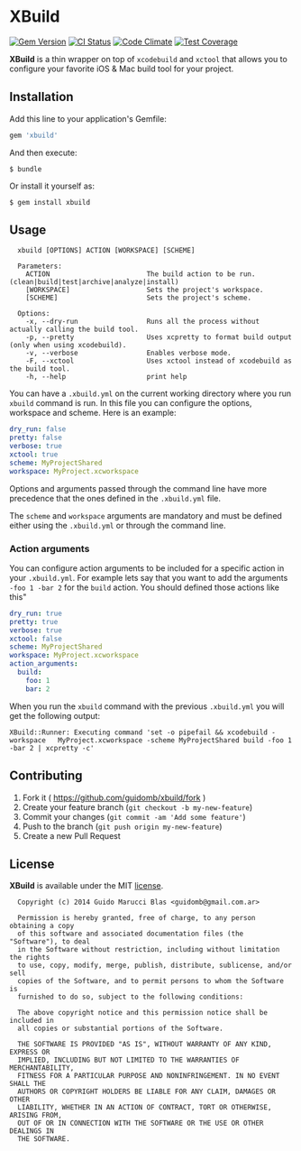 # XBuild

[![Gem Version](https://badge.fury.io/rb/xbuild.svg)](http://badge.fury.io/rb/xbuild)
[![CI Status](https://travis-ci.org/guidomb/xbuild.svg?branch=master)](https://travis-ci.org/guidomb/xbuild)
[![Code Climate](https://codeclimate.com/github/guidomb/xbuild/badges/gpa.svg)](https://codeclimate.com/github/guidomb/xbuild)
[![Test Coverage](https://codeclimate.com/github/guidomb/xbuild/badges/coverage.svg)](https://codeclimate.com/github/guidomb/xbuild)


**XBuild** is a thin wrapper on top of `xcodebuild` and `xctool` that allows you to configure your favorite iOS & Mac build tool for your project.

## Installation

Add this line to your application's Gemfile:

```ruby
gem 'xbuild'
```

And then execute:

    $ bundle

Or install it yourself as:

    $ gem install xbuild

## Usage

      xbuild [OPTIONS] ACTION [WORKSPACE] [SCHEME]

      Parameters:
        ACTION                        The build action to be run. (clean|build|test|archive|analyze|install)
        [WORKSPACE]                   Sets the project's workspace.
        [SCHEME]                      Sets the project's scheme.

      Options:
        -x, --dry-run                 Runs all the process without actually calling the build tool.
        -p, --pretty                  Uses xcpretty to format build output (only when using xcodebuild).
        -v, --verbose                 Enables verbose mode.
        -F, --xctool                  Uses xctool instead of xcodebuild as the build tool.
        -h, --help                    print help


You can have a `.xbuild.yml` on the current working directory where you run `xbuild`
command is run. In this file you can configure the options, workspace and scheme. Here
is an example:

```yaml
dry_run: false
pretty: false
verbose: true
xctool: true
scheme: MyProjectShared
workspace: MyProject.xcworkspace
```

Options and arguments passed through the command line have more precedence that the
ones defined in the `.xbuild.yml` file.

The `scheme` and `workspace` arguments are mandatory and must be defined either using
the `.xbuild.yml` or through the command line.

### Action arguments

You can configure action arguments to be included for a specific action in your `.xbuild.yml`. For example lets say that you want to add the arguments `-foo 1 -bar 2` for the `build` action. You should defined those actions like this"

```yaml
dry_run: true
pretty: true
verbose: true
xctool: false
scheme: MyProjectShared
workspace: MyProject.xcworkspace
action_arguments:
  build:
    foo: 1
    bar: 2
```

When you run the `xbuild` command with the previous `.xbuild.yml` you will get the following output:

    XBuild::Runner: Executing command 'set -o pipefail && xcodebuild -workspace   MyProject.xcworkspace -scheme MyProjectShared build -foo 1 -bar 2 | xcpretty -c'


## Contributing

1. Fork it ( https://github.com/guidomb/xbuild/fork )
2. Create your feature branch (`git checkout -b my-new-feature`)
3. Commit your changes (`git commit -am 'Add some feature'`)
4. Push to the branch (`git push origin my-new-feature`)
5. Create a new Pull Request

## License

**XBuild** is available under the MIT [license](https://raw.githubusercontent.com/guidomb/xbuild/master/LICENSE).

      Copyright (c) 2014 Guido Marucci Blas <guidomb@gmail.com.ar>

      Permission is hereby granted, free of charge, to any person obtaining a copy
      of this software and associated documentation files (the "Software"), to deal
      in the Software without restriction, including without limitation the rights
      to use, copy, modify, merge, publish, distribute, sublicense, and/or sell
      copies of the Software, and to permit persons to whom the Software is
      furnished to do so, subject to the following conditions:

      The above copyright notice and this permission notice shall be included in
      all copies or substantial portions of the Software.

      THE SOFTWARE IS PROVIDED "AS IS", WITHOUT WARRANTY OF ANY KIND, EXPRESS OR
      IMPLIED, INCLUDING BUT NOT LIMITED TO THE WARRANTIES OF MERCHANTABILITY,
      FITNESS FOR A PARTICULAR PURPOSE AND NONINFRINGEMENT. IN NO EVENT SHALL THE
      AUTHORS OR COPYRIGHT HOLDERS BE LIABLE FOR ANY CLAIM, DAMAGES OR OTHER
      LIABILITY, WHETHER IN AN ACTION OF CONTRACT, TORT OR OTHERWISE, ARISING FROM,
      OUT OF OR IN CONNECTION WITH THE SOFTWARE OR THE USE OR OTHER DEALINGS IN
      THE SOFTWARE.
